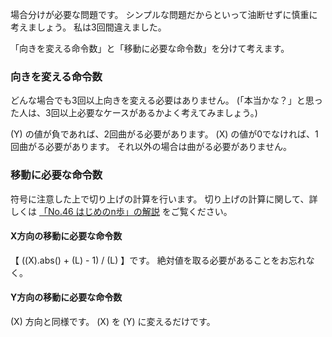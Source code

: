 場合分けが必要な問題です。
シンプルな問題だからといって油断せずに慎重に考えましょう。 私は3回間違えました。

「向きを変える命令数」と「移動に必要な命令数」を分けて考えます。

### 向きを変える命令数
どんな場合でも3回以上向きを変える必要はありません。
(「本当かな？」と思った人は、3回以上必要なケースがあるかよく考えてみましょう。)

\(Y\) の値が負であれば、2回曲がる必要があります。
\(X\) の値が0でなければ、1回曲がる必要があります。
それ以外の場合は曲がる必要がありません。

### 移動に必要な命令数
符号に注意した上で切り上げの計算を行います。
切り上げの計算に関して、詳しくは [「No.46 はじめのn歩」の解説][1] をご覧ください。 

#### X方向の移動に必要な命令数
【 (\(X\).abs() + \(L\) - 1) / \(L\) 】です。
絶対値を取る必要があることをお忘れなく。

#### Y方向の移動に必要な命令数
\(X\) 方向と同様です。 \(X\) を \(Y\) に変えるだけです。

[1]: http://tatt.ch/yukicoder/46
